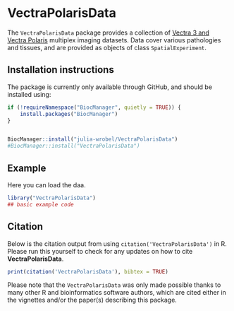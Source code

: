 
<!-- README.md is generated from README.Rmd. Please edit that file -->

# VectraPolarisData

<!-- badges: start -->
<!-- badges: end -->

The `VectraPolarisData` package provides a collection of [Vectra 3 and
Vectra
Polaris](https://www.akoyabio.com/phenoptics/mantra-vectra-instruments/)
multiplex imaging datasets. Data cover various pathologies and tissues,
and are provided as objects of class `SpatialExperiment`.

## Installation instructions

The package is currently only available through GitHub, and should be
installed using:

``` r
if (!requireNamespace("BiocManager", quietly = TRUE)) {
    install.packages("BiocManager")
}


BiocManager::install("julia-wrobel/VectraPolarisData")
#BiocManager::install("VectraPolarisData")
```

## Example

Here you can load the daa.

``` r
library("VectraPolarisData")
## basic example code
```

## Citation

Below is the citation output from using `citation('VectraPolarisData')`
in R. Please run this yourself to check for any updates on how to cite
**VectraPolarisData**.

``` r
print(citation('VectraPolarisData'), bibtex = TRUE)
```

Please note that the `VectraPolarisData` was only made possible thanks
to many other R and bioinformatics software authors, which are cited
either in the vignettes and/or the paper(s) describing this package.
